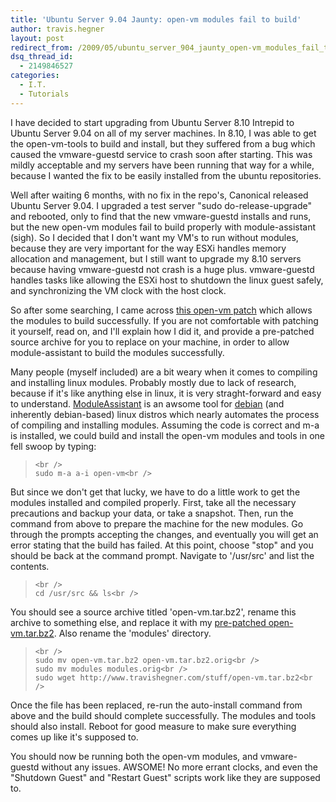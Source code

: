 ```yaml
---
title: 'Ubuntu Server 9.04 Jaunty: open-vm modules fail to build'
author: travis.hegner
layout: post
redirect_from: /2009/05/ubuntu_server_904_jaunty_open-vm_modules_fail_to_build/
dsq_thread_id:
  - 2149846527
categories:
  - I.T.
  - Tutorials
---
```

I have decided to start upgrading from Ubuntu Server 8.10 Intrepid to Ubuntu Server 9.04 on all of my server machines. In 8.10, I was able to get the open-vm-tools to build and install, but they suffered from a bug which caused the vmware-guestd service to crash soon after starting. This was mildly acceptable and my servers have been running that way for a while, because I wanted the fix to be easily installed from the ubuntu repositories.

Well after waiting 6 months, with no fix in the repo's, Canonical released Ubuntu Server 9.04. I upgraded a test server "sudo do-release-upgrade" and rebooted, only to find that the new vmware-guestd installs and runs, but the new open-vm modules fail to build properly with module-assistant (sigh). So I decided that I don't want my <span class="caps">VM'</span>s to run without modules, because they are very important for the way <span class="caps">ESX</span>i handles memory allocation and management, but I still want to upgrade my 8.10 servers because having vmware-guestd not crash is a huge plus. vmware-guestd handles tasks like allowing the <span class="caps">ESX</span>i host to shutdown the linux guest safely, and synchronizing the VM clock with the host clock.

So after some searching, I came across [this open-vm patch][1] which allows the modules to build successfully. If you are not comfortable with patching it yourself, read on, and I'll explain how I did it, and provide a pre-patched source archive for you to replace on your machine, in order to allow module-assistant to build the modules successfully.

Many people (myself included) are a bit weary when it comes to compiling and installing linux modules. Probably mostly due to lack of research, because if it's like anything else in linux, it is very straght-forward and easy to understand. [ModuleAssistant][2] is an awsome tool for [debian][3] (and inherently debian-based) linux distros which nearly automates the process of compiling and installing modules. Assuming the code is correct and m-a is installed, we could build and install the open-vm modules and tools in one fell swoop by typing:

<blockquote class="code">
  <p>
    <code>&lt;br />
sudo m-a a-i open-vm&lt;br />
</code>
  </p>
</blockquote>

But since we don't get that lucky, we have to do a little work to get the modules installed and compiled properly. First, take all the necessary precautions and backup your data, or take a snapshot. Then, run the command from above to prepare the machine for the new modules. Go through the prompts accepting the changes, and eventually you will get an error stating that the build has failed. At this point, choose "stop" and you should be back at the command prompt. Navigate to '/usr/src' and list the contents.

<blockquote class="code">
  <p>
    <code>&lt;br />
cd /usr/src && ls&lt;br />
</code>
  </p>
</blockquote>

You should see a source archive titled 'open-vm.tar.bz2', rename this archive to something else, and replace it with my [pre-patched open-vm.tar.bz2][4]. Also rename the 'modules' directory.

<blockquote class="code">
  <p>
    <code>&lt;br />
sudo mv open-vm.tar.bz2 open-vm.tar.bz2.orig&lt;br />
sudo mv modules modules.orig&lt;br />
sudo wget http://www.travishegner.com/stuff/open-vm.tar.bz2&lt;br />
</code>
  </p>
</blockquote>

Once the file has been replaced, re-run the auto-install command from above and the build should complete successfully. The modules and tools should also install. Reboot for good measure to make sure everything comes up like it's supposed to.

You should now be running both the open-vm modules, and vmware-guestd without any issues. <span class="caps">AWSOME</span>! No more errant clocks, and even the "Shutdown Guest" and "Restart Guest" scripts work like they are supposed to.

 [1]: http://gist.github.com/raw/101730/a525d1eb140661bf4067ae21adbb408856042780/vmhgfs-2008-11-18-jaunty-lenny.diff
 [2]: http://wiki.debian.org/ModuleAssistant
 [3]: http://www.debian.org/
 [4]: http://www.travishegner.com/stuff/open-vm.tar.bz2
